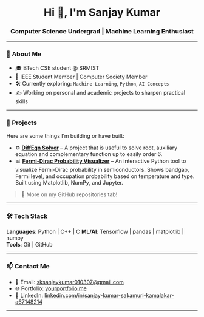 <h1 align="center">Hi 👋, I'm Sanjay Kumar</h1>
<h3 align="center">Computer Science Undergrad | Machine Learning Enthusiast </h3>

---

### 🔧 About Me

- 🎓 BTech CSE student @ SRMIST  
- 📌 IEEE Student Member | Computer Society Member  
- 🛠️ Currently exploring: `Machine Learning`, `Python`, `AI Concepts`  
- ✍️ Working on personal and academic projects to sharpen practical skills  

---

### 🧪 Projects

Here are some things I’m building or have built:

- ⚙️ **[DiffEqn Solver](#)** – A project that is useful to solve root, auxiliary equation and complementary function up to easily order 6. 
- 📊 **[Fermi-Dirac Probability Visualizer](#)** – An interactive Python tool to visualize Fermi-Dirac probability in semiconductors.
Shows bandgap, Fermi level, and occupation probability based on temperature and type.
Built using Matplotlib, NumPy, and Jupyter. 


> 📌 More on my GitHub repositories tab!

---

### 🛠️ Tech Stack

**Languages**: Python | C++ | C 
**ML/AI**: Tensorflow | pandas | matplotlib | numpy     
**Tools**: Git | GitHub

---

### 📫 Contact Me

- 📧 Email: [sksanjaykumar010307@gmail.com](mailto:your.email@example.com)  
- 🌐 Portfolio: [yourportfolio.me](#)  
- 🔗 LinkedIn: [linkedin.com/in/sanjay-kumar-sakamuri-kamalakar-a67148214](#)

---

